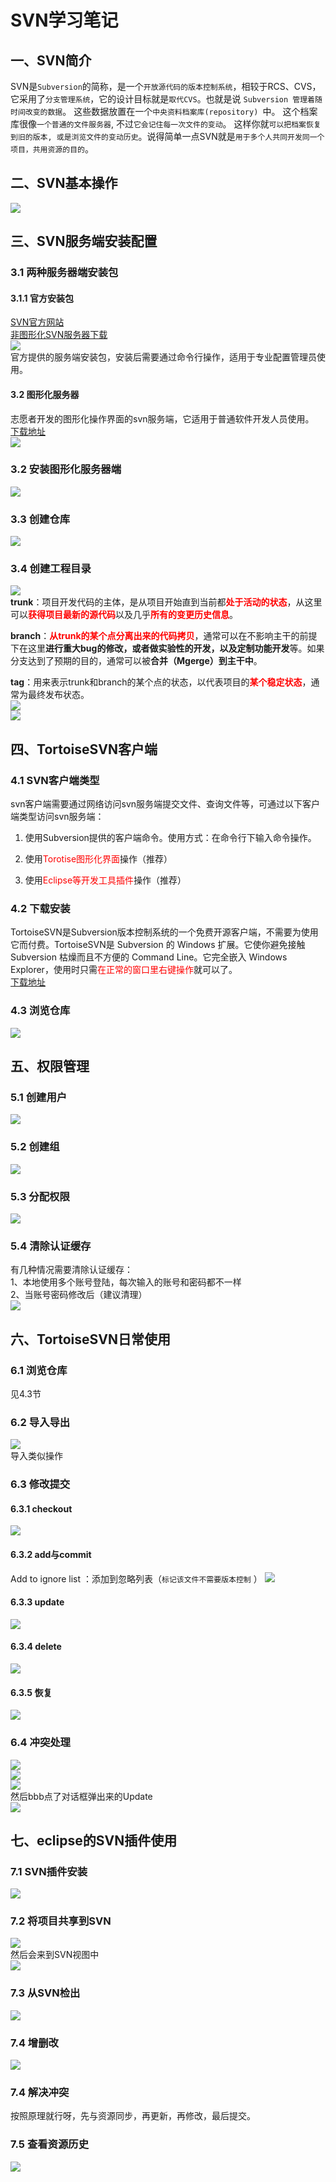 # SVN学习笔记  
## 一、SVN简介  
SVN是`Subversion`的简称，是一个`开放源代码的版本控制系统`，相较于RCS、CVS，它采用了`分支管理系统`，它的设计目标就是`取代CVS`。也就是说 `Subversion 管理着随时间改变的数据`。 这些数据放置在一个`中央资料档案库(repository) `中。 这个档案库很像`一个普通的文件服务器`, 不过`它会记住每一次文件的变动`。 这样你就`可以把档案恢复到旧的版本, 或是浏览文件的变动历史`。说得简单一点SVN就是`用于多个人共同开发同一个项目，共用资源的目的`。  
## 二、SVN基本操作  
![](SVN%E5%AD%A6%E4%B9%A0%E7%AC%94%E8%AE%B0.assets/20190804171404681_10265.png )  
## 三、SVN服务端安装配置  
### 3.1 两种服务器端安装包  
#### 3.1.1 官方安装包  
[SVN官方网站](http://subversion.apache.org)  
[非图形化SVN服务器下载](http://subversion.apache.org/download.cgi)  
![](SVN%E5%AD%A6%E4%B9%A0%E7%AC%94%E8%AE%B0.assets/20190804172921653_4808.png )  
官方提供的服务端安装包，安装后需要通过命令行操作，适用于专业配置管理员使用。  

#### 3.2 图形化服务器  
志愿者开发的图形化操作界面的svn服务端，它适用于普通软件开发人员使用。  
[下载地址](https://www.visualsvn.com/downloads/)  
![](SVN%E5%AD%A6%E4%B9%A0%E7%AC%94%E8%AE%B0.assets/20190804173208637_28128.png )  

### 3.2 安装图形化服务器端  
![](SVN%E5%AD%A6%E4%B9%A0%E7%AC%94%E8%AE%B0.assets/20190804173546132_14318.png )  
### 3.3 创建仓库  
![](SVN%E5%AD%A6%E4%B9%A0%E7%AC%94%E8%AE%B0.assets/20190804174734838_7473.png )  
### 3.4 创建工程目录  
![](SVN%E5%AD%A6%E4%B9%A0%E7%AC%94%E8%AE%B0.assets/20190804175308893_25299.png )  
**trunk**：项目开发代码的主体，是从项目开始直到当前都<font color=red>**处于活动的状态**</font>，从这里可以<font color=red>**获得项目最新的源代码**</font>以及几乎<font color=red>**所有的变更历史信息**</font>。  

**branch**：<font color=red>**从trunk的某个点分离出来的代码拷贝**</font>，通常可以在不影响主干的前提下在这里**进行重大bug的修改，或者做实验性的开发，以及定制功能开发**等。如果分支达到了预期的目的，通常可以被**合并（Mgerge）到主干中**。  

**tag**：用来表示trunk和branch的某个点的状态，以代表项目的<font color=red>**某个稳定状态**</font>，通常为最终发布状态。  
![](SVN%E5%AD%A6%E4%B9%A0%E7%AC%94%E8%AE%B0.assets/20190804180116769_12954.png )  
![](SVN%E5%AD%A6%E4%B9%A0%E7%AC%94%E8%AE%B0.assets/20190804180157259_7790.png )  

## 四、TortoiseSVN客户端  
### 4.1 SVN客户端类型  
svn客户端需要通过网络访问svn服务端提交文件、查询文件等，可通过以下客户端类型访问svn服务端：  
1. 使用Subversion提供的客户端命令。使用方式：在命令行下输入命令操作。   
  
2. 使用<font color=red>Torotise图形化界面</font>操作（推荐）  
  
3. 使用<font color=red>Eclipse等开发工具插件</font>操作（推荐）  

### 4.2 下载安装  
TortoiseSVN是Subversion版本控制系统的一个免费开源客户端，不需要为使用它而付费。TortoiseSVN是 Subversion 的 Windows 扩展。它使你避免接触 Subversion 枯燥而且不方便的 Command Line。它完全嵌入 Windows Explorer，使用时只需<font color=red>在正常的窗口里右键操作</font>就可以了。  
[下载地址](http://tortoisesvn.net/downloads.html)  
### 4.3 浏览仓库  
![](SVN%E5%AD%A6%E4%B9%A0%E7%AC%94%E8%AE%B0.assets/20190804181149124_20972.png )  
## 五、权限管理  
### 5.1 创建用户  
![](SVN%E5%AD%A6%E4%B9%A0%E7%AC%94%E8%AE%B0.assets/20190804182326238_31026.png )  
### 5.2 创建组  
![](SVN%E5%AD%A6%E4%B9%A0%E7%AC%94%E8%AE%B0.assets/20190804182616958_2569.png )  
### 5.3 分配权限  
![](SVN%E5%AD%A6%E4%B9%A0%E7%AC%94%E8%AE%B0.assets/20190804182903900_8121.png )  
### 5.4 清除认证缓存  
有几种情况需要清除认证缓存：  
1、本地使用多个账号登陆，每次输入的账号和密码都不一样  
2、当账号密码修改后（建议清理）  
![](SVN%E5%AD%A6%E4%B9%A0%E7%AC%94%E8%AE%B0.assets/20190804183156242_12670.png )  

## 六、TortoiseSVN日常使用  
### 6.1 浏览仓库  
见4.3节  
### 6.2 导入导出  
![](SVN%E5%AD%A6%E4%B9%A0%E7%AC%94%E8%AE%B0.assets/20190804185032732_16739.png )  
导入类似操作  

### 6.3 修改提交  
#### 6.3.1 checkout  
![](SVN%E5%AD%A6%E4%B9%A0%E7%AC%94%E8%AE%B0.assets/20190804185516614_18694.png )  
#### 6.3.2 add与commit  
Add to ignore list ：添加到忽略列表（`标记该文件不需要版本控制` ）
![](SVN%E5%AD%A6%E4%B9%A0%E7%AC%94%E8%AE%B0.assets/20190804204717407_26720.png )  

#### 6.3.3 update  
![](SVN%E5%AD%A6%E4%B9%A0%E7%AC%94%E8%AE%B0.assets/20190804205645523_18668.png )  
#### 6.3.4 delete  
![](SVN%E5%AD%A6%E4%B9%A0%E7%AC%94%E8%AE%B0.assets/20190804212837292_23706.png )  
#### 6.3.5 恢复  
![](SVN%E5%AD%A6%E4%B9%A0%E7%AC%94%E8%AE%B0.assets/20190804213733209_6128.png )  
### 6.4 冲突处理  
![](SVN%E5%AD%A6%E4%B9%A0%E7%AC%94%E8%AE%B0.assets/20190804210107662_30795.png )  
![](SVN%E5%AD%A6%E4%B9%A0%E7%AC%94%E8%AE%B0.assets/20190804210425241_2073.png )  
![](SVN%E5%AD%A6%E4%B9%A0%E7%AC%94%E8%AE%B0.assets/20190804211126729_13322.png )  
然后bbb点了对话框弹出来的Update  
![](SVN%E5%AD%A6%E4%B9%A0%E7%AC%94%E8%AE%B0.assets/20190804212053016_10017.png )  

## 七、eclipse的SVN插件使用  
### 7.1 SVN插件安装  
![](SVN%E5%AD%A6%E4%B9%A0%E7%AC%94%E8%AE%B0.assets/20190804214608053_27168.png )  
### 7.2 将项目共享到SVN  
![](SVN%E5%AD%A6%E4%B9%A0%E7%AC%94%E8%AE%B0.assets/20190804225737802_24744.png )  
然后会来到SVN视图中  
![](SVN%E5%AD%A6%E4%B9%A0%E7%AC%94%E8%AE%B0.assets/20190804230520175_2232.png )  

### 7.3 从SVN检出   
![](SVN%E5%AD%A6%E4%B9%A0%E7%AC%94%E8%AE%B0.assets/20190805001553209_13503.png )  
### 7.4 增删改  
![](SVN%E5%AD%A6%E4%B9%A0%E7%AC%94%E8%AE%B0.assets/20190805002342511_11893.png )  

### 7.4 解决冲突  
按照原理就行呀，先与资源同步，再更新，再修改，最后提交。  
### 7.5 查看资源历史  
![](SVN%E5%AD%A6%E4%B9%A0%E7%AC%94%E8%AE%B0.assets/20190805002827335_18601.png )  
